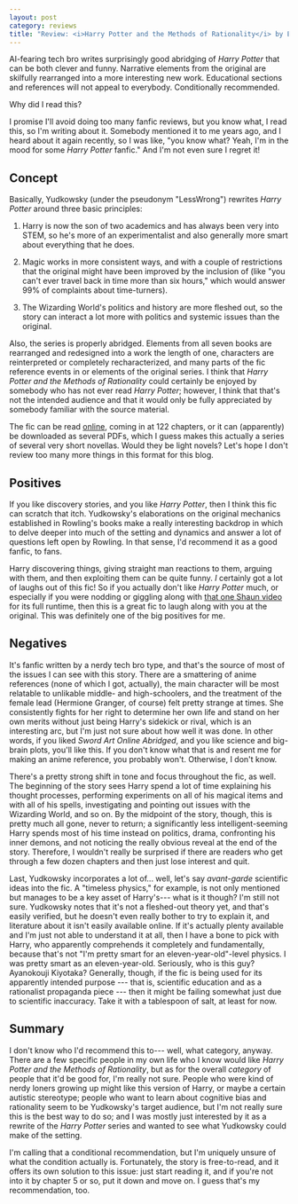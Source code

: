 ```yaml
---
layout: post
category: reviews
title: "Review: <i>Harry Potter and the Methods of Rationality</i> by Eliezer Yudkowsky (2015)"
---
```


AI-fearing tech bro writes surprisingly good abridging of *Harry Potter* that can be both clever and funny. Narrative elements from the original are skilfully rearranged into a more interesting new work. Educational sections and references will not appeal to everybody. Conditionally recommended.

Why did I read this?

I promise I'll avoid doing too many fanfic reviews, but you know what, I read this, so I'm writing about it. Somebody mentioned it to me years ago, and I heard about it again recently, so I was like, "you know what? Yeah, I'm in the mood for some *Harry Potter* fanfic." And I'm not even sure I regret it!

## Concept

Basically, Yudkowsky (under the pseudonym "LessWrong") rewrites *Harry Potter* around three basic principles:

1. Harry is now the son of two academics and has always been very into STEM, so he's more of an experimentalist and also generally more smart about everything that he does.

2. Magic works in more consistent ways, and with a couple of restrictions that the original might have been improved by the inclusion of (like "you can't ever travel back in time more than six hours," which would answer 99% of complaints about time-turners).

3. The Wizarding World's politics and history are more fleshed out, so the story can interact a lot more with politics and systemic issues than the original.

Also, the series is properly abridged. Elements from all seven books are rearranged and redesigned into a work the length of one, characters are reinterpreted or completely recharacterized, and many parts of the fic reference events in or elements of the original series. I think that *Harry Potter and the Methods of Rationality* could certainly be enjoyed by somebody who has not ever read *Harry Potter*; however, I think that that's not the intended audience and that it would only be fully appreciated by somebody familiar with the source material.

The fic can be read [online](https://hpmor.com/), coming in at 122 chapters, or it can (apparently) be downloaded as several PDFs, which I guess makes this actually a series of several very short novellas. Would they be light novels? Let's hope I don't review too many more things in this format for this blog.

## Positives

If you like discovery stories, and you like *Harry Potter*, then I think this fic can scratch that itch. Yudkowsky's elaborations on the original mechanics established in Rowling's books make a really interesting backdrop in which to delve deeper into much of the setting and dynamics and answer a lot of questions left open by Rowling. In that sense, I'd recommend it as a good fanfic, to fans.

Harry discovering things, giving straight man reactions to them, arguing with them, and then exploiting them can be quite funny. *I* certainly got a lot of laughs out of this fic! So if you actually don't like *Harry Potter* much, or especially if you were nodding or giggling along with [that one Shaun video](https://www.youtube.com/watch?v=-1iaJWSwUZs) for its full runtime, then this is a great fic to laugh along with you at the original. This was definitely one of the big positives for me.

## Negatives

It's fanfic written by a nerdy tech bro type, and that's the source of most of the issues I can see with this story. There are a smattering of anime references (none of which I got, actually), the main character will be most relatable to unlikable middle- and high-schoolers, and the treatment of the female lead (Hermione Granger, of course) felt pretty strange at times. She consistently fights for her right to determine her own life and stand on her own merits without just being Harry's sidekick or rival, which is an interesting arc, but I'm just not sure about how well it was done. In other words, if you liked *Sword Art Online Abridged*, and you like science and big-brain plots, you'll like this. If you don't know what that is and resent me for making an anime reference, you probably won't. Otherwise, I don't know.

There's a pretty strong shift in tone and focus throughout the fic, as well. The beginning of the story sees Harry spend a lot of time explaining his thought processes, performing experiments on all of his magical items and with all of his spells, investigating and pointing out issues with the Wizarding World, and so on. By the midpoint of the story, though, this is pretty much all gone, never to return; a significantly less intelligent-seeming Harry spends most of his time instead on politics, drama, confronting his inner demons, and not noticing the really obvious reveal at the end of the story. Therefore, I wouldn't really be surprised if there are readers who get through a few dozen chapters and then just lose interest and quit.

Last, Yudkowsky incorporates a lot of... well, let's say *avant-garde* scientific ideas into the fic. A "timeless physics," for example, is not only mentioned but manages to be a key asset of Harry's--- what is it though? I'm still not sure. Yudkowsky notes that it's not a fleshed-out theory yet, and that's easily verified, but he doesn't even really bother to try to explain it, and literature about it isn't easily available online. If it's actually plenty available and I'm just not able to understand it at all, then I have a bone to pick with Harry, who apparently comprehends it completely and fundamentally, because that's not "I'm pretty smart for an eleven-year-old"-level physics. I was pretty smart as an eleven-year-old. Seriously, who is this guy? Ayanokouji Kiyotaka? Generally, though, if the fic is being used for its apparently intended purpose --- that is, scientific education and as a rationalist propaganda piece --- then it might be failing somewhat just due to scientific inaccuracy. Take it with a tablespoon of salt, at least for now.

## Summary

I don't know who I'd recommend this to--- well, what category, anyway. There are a few specific people in my own life who I know would like *Harry Potter and the Methods of Rationality*, but as for the overall *category* of people that it'd be good for, I'm really not sure. People who were kind of nerdy loners growing up might like this version of Harry, or maybe a certain autistic stereotype; people who want to learn about cognitive bias and rationality seem to be Yudkowsky's target audience, but I'm not really sure this is the best way to do so; and I was mostly just interested by it as a rewrite of the *Harry Potter* series and wanted to see what Yudkowsky could make of the setting.

I'm calling that a conditional recommendation, but I'm uniquely unsure of what the condition actually is. Fortunately, the story is free-to-read, and it offers its own solution to this issue: just start reading it, and if you're not into it by chapter 5 or so, put it down and move on. I guess that's my recommendation, too.
